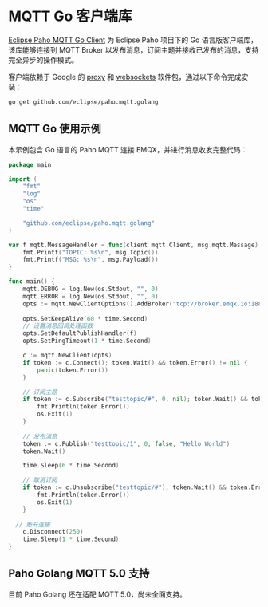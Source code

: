 # MQTT Go 客户端库

[Eclipse Paho MQTT Go Client](https://github.com/eclipse/paho.mqtt.golang) 为 Eclipse Paho 项目下的 Go 语言版客户端库，该库能够连接到 MQTT Broker 以发布消息，订阅主题并接收已发布的消息，支持完全异步的操作模式。

客户端依赖于 Google 的 [proxy](https://godoc.org/golang.org/x/net/proxy) 和 [websockets](https://godoc.org/github.com/gorilla/websocket) 软件包，通过以下命令完成安装：

```bash
go get github.com/eclipse/paho.mqtt.golang
```

## MQTT Go 使用示例

本示例包含 Go 语言的 Paho MQTT 连接 EMQX，并进行消息收发完整代码：

```go
package main

import (
	"fmt"
	"log"
	"os"
	"time"

	"github.com/eclipse/paho.mqtt.golang"
)

var f mqtt.MessageHandler = func(client mqtt.Client, msg mqtt.Message) {
	fmt.Printf("TOPIC: %s\n", msg.Topic())
	fmt.Printf("MSG: %s\n", msg.Payload())
}

func main() {
	mqtt.DEBUG = log.New(os.Stdout, "", 0)
	mqtt.ERROR = log.New(os.Stdout, "", 0)
	opts := mqtt.NewClientOptions().AddBroker("tcp://broker.emqx.io:1883").SetClientID("emqx_test_client")
	
	opts.SetKeepAlive(60 * time.Second)
	// 设置消息回调处理函数
	opts.SetDefaultPublishHandler(f)
	opts.SetPingTimeout(1 * time.Second)

	c := mqtt.NewClient(opts)
	if token := c.Connect(); token.Wait() && token.Error() != nil {
		panic(token.Error())
	}

	// 订阅主题
	if token := c.Subscribe("testtopic/#", 0, nil); token.Wait() && token.Error() != nil {
		fmt.Println(token.Error())
		os.Exit(1)
	}
	
	// 发布消息
	token := c.Publish("testtopic/1", 0, false, "Hello World")
	token.Wait()

	time.Sleep(6 * time.Second)

	// 取消订阅
	if token := c.Unsubscribe("testtopic/#"); token.Wait() && token.Error() != nil {
		fmt.Println(token.Error())
		os.Exit(1)
	}
  
  // 断开连接
	c.Disconnect(250)
	time.Sleep(1 * time.Second)
}
```




## Paho Golang MQTT 5.0 支持

目前 Paho Golang 还在适配 MQTT 5.0，尚未全面支持。
